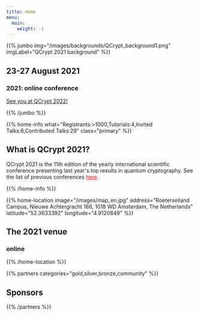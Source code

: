 ```yaml
---
title: Home
menu:
  main:
    weight: -1
---
```


<!-- JUMBO -->
{{% jumbo img="/images/backgrounds/QCrypt_background1.png" imgLabel="QCrypt 2021 background" %}}

## 23-27 August 2021

### 2021: online conference

<a class="btn primary btn-lg" style="margin-top: 1em;" href="https://2022.qcrypt.net">See you at QCrypt 2022!</a>

<!--
<a class="btn primary btn-lg" href="/schedule">
 <svg class="icon icon-cfp"><use xlink:href="#cfp"></use></svg>
    Schedule
</a>
-->

{{% /jumbo %}}

<!-- CNCF LOGO
{{% home-info what="" class="primary" %}}

<h3 style="text-align:center;">Supported by</h2>
<img src="/images/logos/cncf-white.png" alt="cncf-logo" style="width:50%;margin-left:auto;margin-right:auto;display: block;"/>
{{% /home-info %}}

-->


<!-- YOUTUBE SECTION
{{< youtube-section link="i-MKPPKWJuE" title="Watch 2018 best moments" class="" >}}
 -->

<!-- INFO -->
{{% home-info what="Registrants:>1000,Tutorials:4,Invited Talks:6,Contributed Talks:29" class="primary" %}}

## What is QCrypt 2021?

QCrypt 2021 is the 11th edition of the yearly international scientific conference presenting last year's top results in quantum cryptography. See the list of previous conferences <a style="color: red" href="/charter/#history-of-qcrypt">here</a>.

{{% /home-info %}}

<!-- SPEAKERS -->
<!-- BREAKS JUMBO IMAGE
{{% home-speakers %}}
## Featured Speakers

{{< button-link label="Submit a presentation"
                url="https://conference-hall.io/public/event/HJRThubF4uYPkb7jSUxi"
                icon="cfp" >}}

{{< button-link label="See all speakers"
                url="./speakers"
                icon="right" >}}

{{% /home-speakers %}}
-->

<!--
{{% home-tickets %}}

## Tickets

### Secure your spot with an unparalleled discount while we finalize the program!

<ul>
<li>{{< ticket name="Blind ticket"
           starts="2019-03-25"
           ends="2019-08-01"
           price="55 €"
           info=""
           soldOut=""
           url="https://www.eventbrite.com/e/kubernetes-community-day-amsterdam-2019-tickets-64716768597" >}}</li>
<li>{{< ticket name="Regular ticket"
           starts="2019-08-01"
           ends="2019-09-13"
           price="110 €"
           info=""
           soldOut="true"
           url="https://www.eventbrite.com/e/kubernetes-community-day-amsterdam-2019-tickets-64716768597" >}}</li>
</ul>

\* Your ticket gives you access to all conferences, coffee breaks, and lunch. Accommodation is NOT included in this price.

{{% /home-tickets %}}
-->

<!-- NOTIFICATION
{{% home-subscribe  class="primary" %}}

## Get notified about the important conference updates

{{% /home-subscribe %}}
 -->

<!-- THE MAP -->
{{% home-location
    image="/images/map_en.jpg"
    address="Roeterseiland Campus, Nieuwe Achtergracht 166, 1018 WD Amsterdam, The Netherlands"
    latitude="52.3633392"
    longitude="4.9120849"
    %}}

## The 2021 venue
### online
{{% /home-location %}}

{{% partners categories="gold,silver,bronze,community" %}}

## Sponsors
<!--
<a class="btn primary btn-lg" style="margin-top: 1em;" href="https://docs.google.com/presentation/d/1DebzlTMINfjTOXtiMqRADe0D4ko9eRHXbKmO-289-NY" target="_blank">Become a sponsor</a>
-->

{{% /partners %}}
